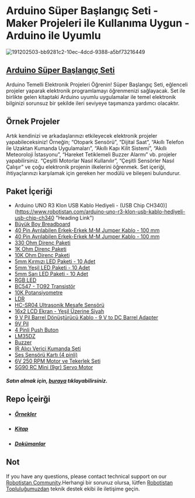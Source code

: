 # Arduino Süper Başlangıç Seti - Maker Projeleri ile Kullanıma Uygun - Arduino ile Uyumlu 
![191202503-bb9281c2-10ec-4dcd-9388-a5bf73216449](https://user-images.githubusercontent.com/112697142/193266611-ab69af86-7a8b-4d08-b607-cb94dc138596.jpg)




## [Arduino Süper Başlangıç Seti](https://www.robotistan.com/arduino-super-baslangic-seti-rev3-klon "Heading link")
Arduino Temelli Elektronik Projeleri Öğrenin! Süper Başlangıç Seti, eğlenceli projeler yaparak elektronik programlamayı öğrenmenizi sağlayacak. Set ile birlikte gelen kitaptaki Arduino uyumlu uygulamalar ile temel elektronik bilginizi sorunsuz bir şekilde ileri seviyeye taşımanıza yardımcı olacaktır.


## Örnek Projeler
Artık kendinizi ve arkadaşlarınızı etkileyecek elektronik projeler yapabileceksiniz! Örneğin; “Otopark Sensörü”, “Dijital Saat”, “Akıllı Telefon ile Uzaktan Kumanda Uygulamaları”, “Akıllı Kapı Kilit Sistemi”, “Akıllı Meteoroloji İstasyonu”, “Hareket Tetiklemeli Buzzer Alarmı” vb. projeler yapabilirsiniz. “Çeşitli Motorlar Nasıl Kullanılır”, “Çeşitli Sensörler Nasıl Çalışır” ve çoğu elektronik projenin ilkelerini öğrenmek. Set içeriği, ihtiyaçlarınızı karşılamak için gereken her modülü ve bileşeni bulundurur.


## Paket İçeriği

- Arduino UNO R3 Klon USB Kablo Hediyeli - (USB Chip CH340)](https://www.robotistan.com/arduino-uno-r3-klon-usb-kablo-hediyeli-usb-chip-ch340 "Heading Link")
- [Büyük Boy Breadboard](https://www.robotistan.com/breadboard-2 "Heading Link")
- [40 Pin Ayrılabilen Erkek-Erkek M-M Jumper Kablo - 100 mm](https://www.robotistan.com/40-pin-ayrilabilen-erkek-erkek-m-m-jumper-kablo-100-mm "Heading Link")
- [40 Pin Ayrılabilen Erkek-Erkek M-M Jumper Kablo - 100 mm](https://www.robotistan.com/40-pin-ayrilabilen-erkek-erkek-m-m-jumper-kablo-100-mm "Heading Link")
- [330 Ohm Direnç Paketi](https://www.robotistan.com/14w-330r-direnc-paketi-10-adet "Heading Link")
- [1K Ohm Direnç Paketi](https://www.robotistan.com/14w-1k-direnc-paketi-10-adet "Heading Link")
- [10K Ohm Direnç Paketi](https://www.robotistan.com/14w-10k-direnc-paketi-10-adet "Heading Link")
- [5mm Kırmızı LED Paketi - 10 Adet](https://www.robotistan.com/5mm-kirmizi-led-paketi-10-adet "Heading Link")
- [5mm Yeşil LED Paketi - 10 Adet](https://www.robotistan.com/5mm-yesil-led-paketi-10-adet "Heading Link")
- [5mm Sarı LED Paketi - 10 Adet](https://www.robotistan.com/5mm-sari-led-paketi-10-adet "Heading Link")
- [RGB LED](https://www.robotistan.com/5mm-seffaf-rgb-led "Heading Link")
- [BC547 - TO92 Transistör](https://www.robotistan.com/bc547-to92 "Heading Link")
- [10K Potansiyometre](https://www.robotistan.com/10k-potansiyometre-ayarli-direnc "Heading Link")
- [LDR](https://www.robotistan.com/5mm-ldr "Heading Link")
- [HC-SR04 Ultrasonik Mesafe Sensörü](https://www.robotistan.com/hc-sr04-ultrasonik-mesafe-sensoru "Heading Link")
- [16x2 LCD Ekran - Yeşil Üzerine Siyah](https://www.robotistan.com/2x16-lcd-ekran-yesil-uzerine-siyah-tc1602a "Heading Link")
- [9 V Pil Barrel Dönüştürücü Kablo - 9 V to DC Barrel Adapter](https://www.robotistan.com/9v-dc-barrel-donusturucu-kablo-9v-to-dc-barrel-adapter "Heading Link")
- [9V Pil](https://www.robotistan.com/gp-ultra-9v-pil "Heading Link")
- [4 Pinli Push Buton](https://www.robotistan.com/4-pinli-push-buton-siyah-6x6x5mm "Heading Link")
- [LM35DZ](https://www.robotistan.com/lm35 "Heading Link")
- [Buzzer](https://www.robotistan.com/buzzer "Heading Link")
- [IR Alıcı Verici Kumanda Seti](https://www.robotistan.com/ir-alici-verici-kumanda-seti-ir-receiver-module-wireless-remote-control-k "Heading Link")
- [Ses Sensörü Kartı (4 pinli)](https://www.robotistan.com/ses-sensoru-karti-4-pinli "Heading Link")
- [6V 250 RPM Motor ve Tekerlek Seti](https://www.robotistan.com/6v-250-rpm-motor-ve-tekerlek-seti "Heading Link")
- [SG90 RC Mini (9gr) Servo Motor](https://www.robotistan.com/tower-pro-sg90-rc-mini-servo-motor "Heading Link")


##### Satın almak için, [buraya](https://shop.robotistan.com/products/electronic-super-starter-kit-suitable-for-maker-projects-and-electronics-compatible-with-arduino-super-starter-pack-for-beginners "Heading Link") tıklayabilirsiniz.

## Repo İçeirği
- ##### [Örnekler](https://github.com/Robotistan/ArduinoSuperStarterKit/tree/main/Examples "Heading link") 
- ##### [Kitap](https://github.com/Robotistan/ArduinoSuperStarterKit/tree/main/Book "Heading link")
- ##### [Dokümanlar](https://github.com/Robotistan/ArduinoSuperStarterKit/tree/main/Documents "Heading link")

## Not
If you have any questions, please contact technical support on our [Robotistan Community](https://community.robotistan.com/).Herhangi bir sorunuz olursa, lütfen [Robotistan Topluluğumuzdan](https://forum.robotistan.com/) teknik destek ekibi ile iletişime geçin.
